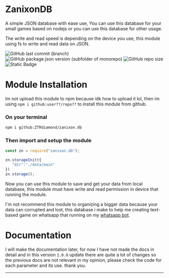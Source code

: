 # ZanixonDB
A simple JSON database with ease use, You can use this database for your small games based on nodejs or you can use this database for other usage.

The write and read speed is depending on the device you use, this module using fs to write and read data on JSON.

![GitHub last commit (branch)](https://img.shields.io/github/last-commit/ZTRdiamond/zanixon.db/main?style=for-the-badge) ![GitHub package.json version (subfolder of monorepo)](https://img.shields.io/github/package-json/v/ZTRdiamond%20/zanixon.db?style=for-the-badge) ![GitHub repo size](https://img.shields.io/github/repo-size/ZTRdiamond/zanixon.db?style=for-the-badge) ![Static Badge](https://img.shields.io/badge/Author-ZTRdiamond-blue?style=for-the-badge&logo=github&color=01bdff)

# Module Installation
 Im not upload this module to npm because idk how to upload it lol, then im using `npm i github:user??/repo??` to install this module from github.
 
 ### On your terminal
 ```bash
 npm i github:ZTRdiamond/zanixon.db
 ```
 ### Then import and setup the module
 ```js
 const zn = require("zanixon.db");

zn.storageInit({
    "dir":"./data/main"
})
zn.storage();
 ```
 
Now you can use this module to save and get your data from local database, this module must have write and read permission in device that running the module.

I'm not recommend this module to organizing a bigger data because your data can corrupted and lost, this database i make to help me creating text-based game on whatsapp that running on my [whatsapp bot](https://github.com/ZTRdiamond/zanixon-wabot).

# Documentation

I will make the documentation later, for now I have not made the docs in detail and in this version `2.0.0` update there are quite a lot of changes so the previous docs are not relevant in my opinion, please check the code for each parameter and its use. thank you.

----
